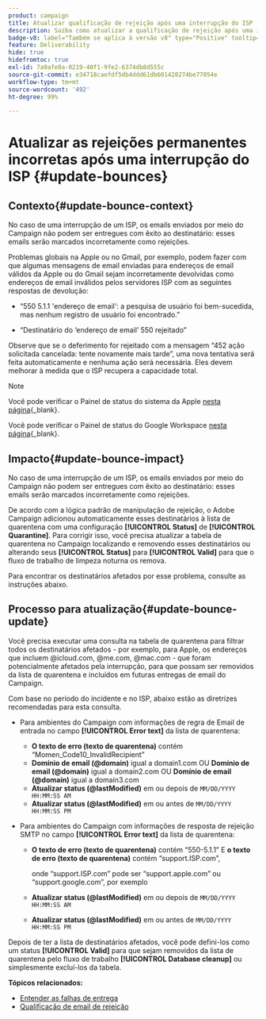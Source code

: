 ```yaml
---
product: campaign
title: Atualizar qualificação de rejeição após uma interrupção do ISP
description: Saiba como atualizar a qualificação de rejeição após uma interrupção do ISP
badge-v8: label="Também se aplica à versão v8" type="Positive" tooltip="Também se aplica ao Campaign v8"
feature: Deliverability
hide: true
hidefromtoc: true
exl-id: 7a9afe0a-0219-40f1-9fe2-6374db8d555c
source-git-commit: e34718caefdf5db4ddd61db601420274be77054e
workflow-type: tm+mt
source-wordcount: '492'
ht-degree: 99%

---
```


# Atualizar as rejeições permanentes incorretas após uma interrupção do ISP {#update-bounces}



## Contexto{#update-bounce-context}

No caso de uma interrupção de um ISP, os emails enviados por meio do Campaign não podem ser entregues com êxito ao destinatário: esses emails serão marcados incorretamente como rejeições.

Problemas globais na Apple ou no Gmail, por exemplo, podem fazer com que algumas mensagens de email enviadas para endereços de email válidos da Apple ou do Gmail sejam incorretamente devolvidas como endereços de email inválidos pelos servidores ISP com as seguintes respostas de devolução:

* “550 5.1.1 &#39;endereço de email&#39;: a pesquisa de usuário foi bem-sucedida, mas nenhum registro de usuário foi encontrado.”

* “Destinatário do ‘endereço de email’ 550 rejeitado”

Observe que se o deferimento for rejeitado com a mensagem “452 ação solicitada cancelada: tente novamente mais tarde”, uma nova tentativa será feita automaticamente e nenhuma ação será necessária. Eles devem melhorar à medida que o ISP recupera a capacidade total.

>[!NOTE]
>
>Você pode verificar o Painel de status do sistema da Apple [nesta página](https://www.apple.com/br/support/systemstatus/){_blank}.
>
>Você pode verificar o Painel de status do Google Workspace [nesta página](https://www.google.com/appsstatus#hl=en&amp;v=status){_blank}.
>

## Impacto{#update-bounce-impact}

No caso de uma interrupção de um ISP, os emails enviados por meio do Campaign não podem ser entregues com êxito ao destinatário: esses emails serão marcados incorretamente como rejeições.

De acordo com a lógica padrão de manipulação de rejeição, o Adobe Campaign adicionou automaticamente esses destinatários à lista de quarentena com uma configuração **[!UICONTROL Status]** de **[!UICONTROL Quarantine]**. Para corrigir isso, você precisa atualizar a tabela de quarentena no Campaign localizando e removendo esses destinatários ou alterando seus **[!UICONTROL Status]** para **[!UICONTROL Valid]** para que o fluxo de trabalho de limpeza noturna os remova.

Para encontrar os destinatários afetados por esse problema, consulte as instruções abaixo.

## Processo para atualização{#update-bounce-update}

Você precisa executar uma consulta na tabela de quarentena para filtrar todos os destinatários afetados - por exemplo, para Apple, os endereços que incluem @icloud.com, @me.com, @mac.com - que foram potencialmente afetados pela interrupção, para que possam ser removidos da lista de quarentena e incluídos em futuras entregas de email do Campaign.

Com base no período do incidente e no ISP, abaixo estão as diretrizes recomendadas para esta consulta.

* Para ambientes do Campaign com informações de regra de Email de entrada no campo **[!UICONTROL Error text]** da lista de quarentena:

   * **O texto de erro (texto de quarentena)** contém “Momen_Code10_InvalidRecipient”
   * **Domínio de email (@domain)** igual a domain1.com OU **Domínio de email (@domain)** igual a domain2.com OU **Domínio de email (@domain)** igual a domain3.com
   * **Atualizar status (@lastModified)** em ou depois de `MM/DD/YYYY HH:MM:SS AM`
   * **Atualizar status (@lastModified)** em ou antes de `MM/DD/YYYY HH:MM:SS PM`

* Para ambientes do Campaign com informações de resposta de rejeição SMTP no campo **[!UICONTROL Error text]** da lista de quarentena:

   * **O texto de erro (texto de quarentena)** contém “550-5.1.1” E **o texto de erro (texto de quarentena)** contém “support.ISP.com”,

     onde “support.ISP.com” pode ser “support.apple.com” ou “support.google.com”, por exemplo

   * **Atualizar status (@lastModified)** em ou depois de `MM/DD/YYYY HH:MM:SS AM`
   * **Atualizar status (@lastModified)** em ou antes de `MM/DD/YYYY HH:MM:SS PM`


Depois de ter a lista de destinatários afetados, você pode defini-los como um status **[!UICONTROL Valid]** para que sejam removidos da lista de quarentena pelo fluxo de trabalho **[!UICONTROL Database cleanup]** ou simplesmente excluí-los da tabela.

**Tópicos relacionados:**
* [Entender as falhas de entrega](understanding-delivery-failures.md)
* [Qualificação de email de rejeição](understanding-delivery-failures.md#bounce-mail-qualification)
